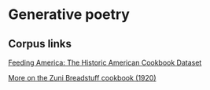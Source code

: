 # Generative poetry

## Corpus links

[Feeding America: The Historic American Cookbook Dataset](https://lib.msu.edu/feedingamericadata/)

[More on the Zuni Breadstuff cookbook (1920)](http://digital.lib.msu.edu/projects/cookbooks/html/books/book_74.cfm)
